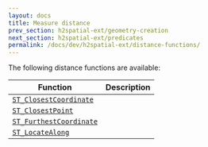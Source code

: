 ```yaml
---
layout: docs
title: Measure distance
prev_section: h2spatial-ext/geometry-creation
next_section: h2spatial-ext/predicates
permalink: /docs/dev/h2spatial-ext/distance-functions/
---
```


The following distance functions are available:

| Function | Description |
| - | - |
| [`ST_ClosestCoordinate`](../../ST_ClosestCoordinate) |  |
| [`ST_ClosestPoint`](../../ST_ClosestPoint) |  |
| [`ST_FurthestCoordinate`](../../ST_FurthestCoordinate) |  |
| [`ST_LocateAlong`](../../ST_LocateAlong) |  |
